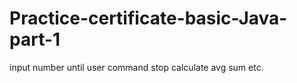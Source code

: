 # Practice-certificate-basic-Java-part-1
input number until user command stop calculate avg sum etc.
